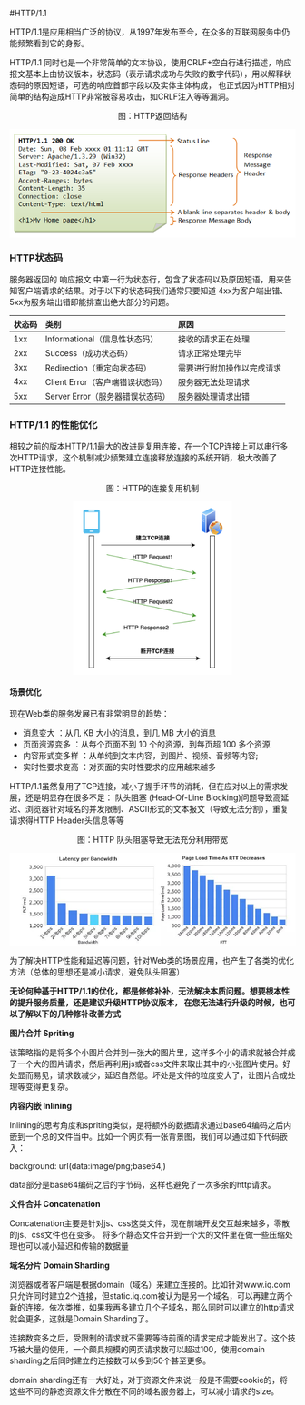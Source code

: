 #HTTP/1.1

HTTP/1.1是应用相当广泛的协议，从1997年发布至今，在众多的互联网服务中仍能频繁看到它的身影。

HTTP/1.1 同时也是一个非常简单的文本协议，使用CRLF+空白行进行描述，响应报文基本上由协议版本，状态码（表示请求成功与失败的数字代码），用以解释状态码的原因短语，可选的响应首部字段以及实体主体构成， 也正式因为HTTP相对简单的结构造成HTTP非常被容易攻击，如CRLF注入等等漏洞。

<div  align="center">
	<p>图：HTTP返回结构</p>
	<img src="/assets/chapter2/http-response.png" width = "550"  align=center />
</div>

### HTTP状态码

服务器返回的 响应报文 中第一行为状态行，包含了状态码以及原因短语，用来告知客户端请求的结果。对于以下的状态码我们通常只要知道 4xx为客户端出错、5xx为服务端出错即能排查出绝大部分的问题。

|状态码	| 类别| 原因|
|:---|:---|:---|
|1xx|Informational（信息性状态码）	|接收的请求正在处理|
|2xx|Success（成功状态码）	|请求正常处理完毕|
|3xx|Redirection（重定向状态码）|需要进行附加操作以完成请求|
|4xx|Client Error（客户端错误状态码）|服务器无法处理请求|
|5xx|Server Error（服务器错误状态码）|服务器处理请求出错|

### HTTP/1.1 的性能优化

相较之前的版本HTTP/1.1最大的改进是复用连接，在一个TCP连接上可以串行多次HTTP请求，这个机制减少频繁建立连接释放连接的系统开销，极大改善了HTTP连接性能。


<div  align="center">
	<p>图：HTTP的连接复用机制</p>
	<img src="/assets/chapter2/http-ka.png" width = "280"  align=center />
</div>


#### 场景优化

现在Web类的服务发展已有非常明显的趋势：

* 消息变大 ：从几 KB 大小的消息，到几 MB 大小的消息
* 页面资源变多 ：从每个页面不到 10 个的资源，到每页超 100 多个资源
* 内容形式变多样 ：从单纯到文本内容，到图片、视频、音频等内容;
* 实时性要求变高 ：对页面的实时性要求的应用越来越多

HTTP/1.1虽然复用了TCP连接，减小了握手环节的消耗，但在应对以上的需求发展，还是明显存在很多不足：
队头阻塞 (Head-Of-Line Blocking)问题导致高延迟、浏览器针对域名的并发限制、ASCII形式的文本报文（导致无法分割），重复请求得HTTP Header头信息等等

<div  align="center">
	<p>图：HTTP 队头阻塞导致无法充分利用带宽</p>
	<img src="/assets/chapter2/http-rtt.jpeg" width = "550"  align=center />
</div>


为了解决HTTP性能和延迟等问题，针对Web类的场景应用，也产生了各类的优化方法（总体的思想还是减小请求，避免队头阻塞）

**无论何种基于HTTP/1.1的优化，都是修修补补，无法解决本质问题。想要根本性的提升服务质量，还是建议升级HTTP协议版本， 在您无法进行升级的时候，也可以了解以下的几种修补改善方式**


**图片合并 Spriting**

该策略指的是将多个小图片合并到一张大的图片里，这样多个小的请求就被合并成了一个大的图片请求，然后再利用js或者css文件来取出其中的小张图片使用。好处显而易见，请求数减少，延迟自然低。坏处是文件的粒度变大了，让图片合成处理等变得更复杂。 

**内容内嵌 Inlining**

Inlining的思考角度和spriting类似，是将额外的数据请求通过base64编码之后内嵌到一个总的文件当中。比如一个网页有一张背景图，我们可以通过如下代码嵌入：

background: url(data:image/png;base64,)

data部分是base64编码之后的字节码，这样也避免了一次多余的http请求。

**文件合并 Concatenation**

Concatenation主要是针对js、css这类文件，现在前端开发交互越来越多，零散的js、css文件也在变多。
将多个静态文件合并到一个大的文件里在做一些压缩处理也可以减小延迟和传输的数据量


**域名分片 Domain Sharding**

浏览器或者客户端是根据domain（域名）来建立连接的。比如针对www.iq.com只允许同时建立2个连接，但static.iq.com被认为是另一个域名，可以再建立两个新的连接。依次类推，如果我再多建立几个子域名，那么同时可以建立的http请求就会更多，这就是Domain Sharding了。

连接数变多之后，受限制的请求就不需要等待前面的请求完成才能发出了。这个技巧被大量的使用，一个颇具规模的网页请求数可以超过100，使用domain sharding之后同时建立的连接数可以多到50个甚至更多。

domain sharding还有一大好处，对于资源文件来说一般是不需要cookie的，将这些不同的静态资源文件分散在不同的域名服务器上，可以减小请求的size。